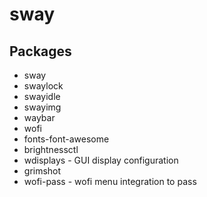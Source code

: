 # sway

## Packages

- sway
- swaylock
- swayidle
- swayimg
- waybar
- wofi
- fonts-font-awesome
- brightnessctl
- wdisplays - GUI display configuration
- grimshot
- wofi-pass - wofi menu integration to pass

